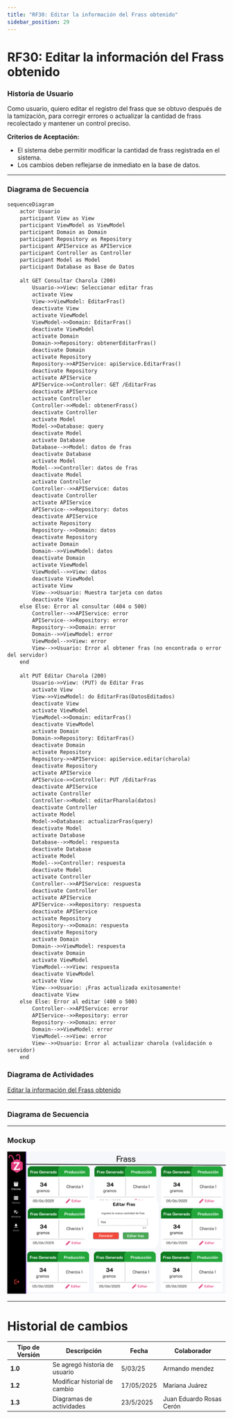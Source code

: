 ```yaml
---
title: "RF30: Editar la información del Frass obtenido"  
sidebar_position: 29
---
```


# RF30: Editar la información del Frass obtenido


### Historia de Usuario
Como usuario, quiero editar el registro del frass que se obtuvo después de la tamización, para corregir errores o actualizar la cantidad de frass recolectado y mantener un control preciso.


  **Criterios de Aceptación:**
  - El sistema debe permitir modificar la cantidad de frass registrada en el sistema.
  - Los cambios deben reflejarse de inmediato en la base de datos.

---

### Diagrama de Secuencia

```mermaid
sequenceDiagram
    actor Usuario
    participant View as View
    participant ViewModel as ViewModel
    participant Domain as Domain
    participant Repository as Repository
    participant APIService as APIService
    participant Controller as Controller
    participant Model as Model
    participant Database as Base de Datos

    alt GET Consultar Charola (200)
        Usuario->>View: Seleccionar editar fras
        activate View
        View->>ViewModel: EditarFras()
        deactivate View
        activate ViewModel
        ViewModel->>Domain: EditarFras()
        deactivate ViewModel
        activate Domain
        Domain->>Repository: obtenerEditarFras()
        deactivate Domain
        activate Repository
        Repository->>APIService: apiService.EditarFras()
        deactivate Repository
        activate APIService
        APIService->>Controller: GET /EditarFras
        deactivate APIService
        activate Controller
        Controller->>Model: obtenerFrass()
        deactivate Controller
        activate Model
        Model->>Database: query
        deactivate Model
        activate Database
        Database-->>Model: datos de fras
        deactivate Database
        activate Model
        Model-->>Controller: datos de fras
        deactivate Model
        activate Controller
        Controller-->>APIService: datos
        deactivate Controller
        activate APIService
        APIService-->>Repository: datos
        deactivate APIService
        activate Repository
        Repository-->>Domain: datos
        deactivate Repository
        activate Domain
        Domain-->>ViewModel: datos
        deactivate Domain
        activate ViewModel
        ViewModel-->>View: datos
        deactivate ViewModel
        activate View
        View-->>Usuario: Muestra tarjeta con datos 
        deactivate View
    else Else: Error al consultar (404 o 500)
        Controller-->>APIService: error
        APIService-->>Repository: error
        Repository-->>Domain: error
        Domain-->>ViewModel: error
        ViewModel-->>View: error
        View-->>Usuario: Error al obtener fras (no encontrada o error del servidor)
    end

    alt PUT Editar Charola (200)
        Usuario->>View: (PUT) do Editar Fras
        activate View
        View->>ViewModel: do EditarFras(DatosEditados)
        deactivate View
        activate ViewModel
        ViewModel->>Domain: editarFras()
        deactivate ViewModel
        activate Domain
        Domain->>Repository: EditarFras()
        deactivate Domain
        activate Repository
        Repository->>APIService: apiService.editar(charola)
        deactivate Repository
        activate APIService
        APIService->>Controller: PUT /EditarFras
        deactivate APIService
        activate Controller
        Controller->>Model: editarFharola(datos)
        deactivate Controller
        activate Model
        Model->>Database: actualizarFras(query)
        deactivate Model
        activate Database
        Database-->>Model: respuesta
        deactivate Database
        activate Model
        Model-->>Controller: respuesta
        deactivate Model
        activate Controller
        Controller-->>APIService: respuesta
        deactivate Controller
        activate APIService
        APIService-->>Repository: respuesta
        deactivate APIService
        activate Repository
        Repository-->>Domain: respuesta
        deactivate Repository
        activate Domain
        Domain-->>ViewModel: respuesta
        deactivate Domain
        activate ViewModel
        ViewModel-->>View: respuesta
        deactivate ViewModel
        activate View
        View-->>Usuario: ¡Fras actualizada exitosamente!
        deactivate View
    else Else: Error al editar (400 o 500)
        Controller-->>APIService: error
        APIService-->>Repository: error
        Repository-->>Domain: error
        Domain-->>ViewModel: error
        ViewModel-->>View: error
        View-->>Usuario: Error al actualizar charola (validación o servidor)
    end

```


### Diagrama de Actividades

<a href="https://drive.google.com/file/d/1wXjZdrIQDi6V7yPiISQ4ynHQe9EMbDED/view?usp=sharing" target="_blank" rel="noopener noreferrer">Editar la información del Frass obtenido</a>

---

### Diagrama de Secuencia


---

### Mockup

![Mockup](<img/mockupRF30.png>)

---
# Historial de cambios
| **Tipo de Versión** | **Descripción**                      | **Fecha** | **Colaborador**   |
| ------------------- | ------------------------------------ | --------- | ----------------- |
| **1.0**             | Se agregó historia de usuario        | 5/03/25   | Armando mendez    |
| **1.2**             | Modificar historial de cambio        | 17/05/2025| Mariana Juárez    |
| **1.3**             | Diagramas de actividades   | 23/5/2025  | Juan Eduardo Rosas Cerón |
